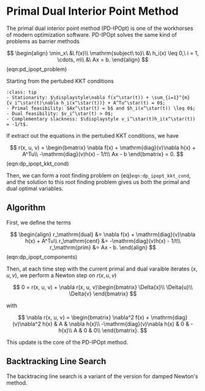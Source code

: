 # Primal Dual Interior Point Method

The primal dual interior point method (PD-IPOpt) is one of the workhorses of modern optimization software. PD-IPOpt solves the same kind of problems as barrier methods

$$
\begin{align}
\min_x\ &\ f(x)\\
\mathrm{subject\ to}\ &\ h_i(x) \leq 0,\ i = 1, \cdots, m\\
                      &\ Ax = b. 
\end{align}
$$(eqn:pd_ipopt_problem)

Starting from the pertubed KKT conditions

```{admonition} Perturbed KKT Conditions
:class: tip 
- Stationarity: $\displaystyle\nabla f(x^\star(t)) + \sum_{i=1}^{m}{v_i^\star(t)\nabla h_i(x^\star(t))} + A^Tu^\star(t) = 0$;
- Primal feasibility: $Ax^\star(t) = b$ and $h_i(x^\star(t)) \leq 0$;
- Dual feasibility: $v_i^\star(t) > 0$;
- Complementary slackness: $\displaystyle v_i^\star(t)h_i(x^\star(t)) = -1/t$.
```

If extract out the equations in the pertubed KKT conditions, we have

$$
r(x, u, v) = \begin{bmatrix}
\nabla f(x) + \mathrm{diag}(v)\nabla h(x) + A^Tu\\
-\mathrm{diag}(v)h(x) - 1/t\\
Ax - b
\end{bmatrix} = 0.
$$(eqn:dp_ipopt_kkt_cond)

Then, we can form a root finding problem on {eq}`eqn:dp_ipopt_kkt_cond`, and the solution to this root finding problem gives us both the primal and dual optimal variables.

## Algorithm

First, we define the terms

$$
\begin{align}
r_\mathrm{dual} &= \nabla f(x) + \mathrm{diag}(v)\nabla h(x) + A^Tu\\
r_\mathrm{cent} &= -\mathrm{diag}(v)h(x) - 1/t\\
r_\mathrm{prim} &= Ax - b.
\end{align}
$$(eqn:dp_ipopt_components)

Then, at each time step with the current primal and dual varaible iterates $(x, u, v)$, we perform a Newton step on $r(x, u, v)$

$$
0 = r(x, u, v) + \nabla r(x, u, v)\begin{bmatrix}
    \Delta{x}\\
    \Delta{u}\\
    \Delta{v}
\end{bmatrix}
$$

with 

$$
\nabla r(x, u, v) = \begin{bmatrix}
    \nabla^2 f(x) + \mathrm{diag}(v)\nabla^2 h(x) & A & \nabla h(x)\\
    -\mathrm{diag}(v)\nabla h(x) & 0 & -h(x)\\
    A & 0 & 0\\
\end{bmatrix}.
$$

This update is the core of the PD-IPOpt method.



## Backtracking Line Search

The backtracing line search is a variant of the version for damped Newton's method.
